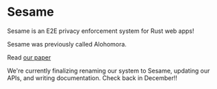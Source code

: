 # Sesame

Sesame is an E2E privacy enforcement system for Rust web apps!

Sesame was previously called Alohomora.

Read [our paper](https://cs.brown.edu/courses/csci2390/2024/readings/sesame.pdf)

We're currently finalizing renaming our system to Sesame, updating our APIs, and writing documentation. Check back in December!!
